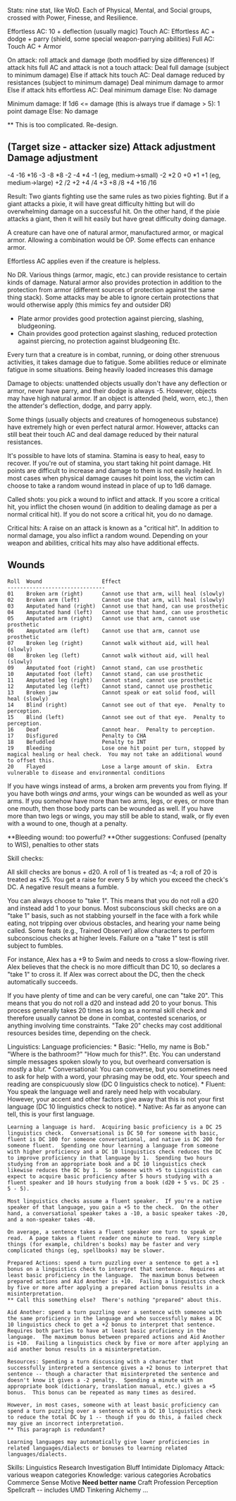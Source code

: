 Stats: nine stat, like WoD.  Each of Physical, Mental, and Social groups, crossed with Power, Finesse, and Resilience.


Effortless AC: 10 + deflection (usually magic)
Touch AC: Effortless AC + dodge + parry (shield, some special weapon-parrying abilities)
Full AC: Touch AC + Armor

On attack: roll attack and damage (both modified by size differences)
    If attack hits full AC and attack is not a touch attack:
        Deal full damage (subject to minimum damage)
    Else if attack hits touch AC:
        Deal damage reduced by resistances (subject to minimum damage)
        Deal minimum damage to armor
    Else if attack hits effortless AC:
        Deal minimum damage
    Else:
        No damage

Minimum damage:
    If 1d6 <= damage (this is always true if damage > 5):
        1 point damage
    Else:
        No damage

** This is too complicated.  Re-design.

(Target size - attacker size)       Attack adjustment       Damage adjustment
-----------------------------------------------------------------------------
-4                                  -16                     *16
-3                                  -8                      *8
-2                                  -4                      *4
-1 (eg, medium->small)              -2                      *2
0                                   +0                      *1
+1 (eg, medium->large)              +2                      /2
+2                                  +4                      /4
+3                                  +8                      /8
+4                                  +16                     /16

Result: Two giants fighting use the same rules as two pixies fighting.  But if a giant attacks a pixie, it will have great difficulty hitting but will do overwhelming damage on a successful hit. On the other hand, if the pixie attacks a giant, then it will hit easily but have great difficulty doing damage.


A creature can have one of natural armor, manufactured armor, or magical armor.  Allowing a combination would be OP.  Some effects can enhance armor.

Effortless AC applies even if the creature is helpless.

No DR.  Various things (armor, magic, etc.) can provide resistance to certain kinds of damage.  Natural armor also provides protection in addition to the protection from armor (different sources of protection against the same thing stack).  Some attacks may be able to ignore certain protections that would otherwise apply (this mimics fey and outsider DR)
*   Plate armor provides good protection against piercing, slashing, bludgeoning.
*   Chain provides good protection against slashing, reduced protection against piercing, no protection against bludgeoning
Etc.


Every turn that a creature is in combat, running, or doing other strenuous activities, it takes damage due to fatigue.  Some abilities reduce or eliminate fatigue in some situations.  Being heavily loaded increases this damage


Damage to objects: unattended objects usually don't have any deflection or armor, never have parry, and their dodge is always -5.  However, objects may have high natural armor.  If an object is attended (held, worn, etc.), then the attender's deflection, dodge, and parry apply.


Some things (usually objects and creatures of homogeneous substance) have extremely high or even perfect natural armor.  However, attacks can still beat their touch AC and deal damage reduced by their natural resistances.


It's possible to have lots of stamina.  Stamina is easy to heal, easy to recover.  If you're out of stamina, you start taking hit point damage.  Hit points are difficult to increase and damage to them is not easily healed.  In most cases when physical damage causes hit point loss, the victim can choose to take a random wound instead in place of up to 1d6 damage.

Called shots: you pick a wound to inflict and attack.  If you score a critical hit, you inflict the chosen wound (in addition to dealing damage as per a normal critical hit).  If you do not score a critical hit, you do no damage.

Critical hits: A raise on an attack is known as a "critical hit".  In addition to normal damage, you also inflict a random wound.  Depending on your weapon and abilities, critical hits may also have additional effects. 


Wounds
------

    Roll  Wound                   Effect
    -------------------------------
    01    Broken arm (right)      Cannot use that arm, will heal (slowly)
    02    Broken arm (left)       Cannot use that arm, will heal (slowly)
    03    Amputated hand (right)  Cannot use that hand, can use prosthetic
    04    Amputated hand (left)   Cannot use that hand, can use prosthetic
    05    Amputated arm (right)   Cannot use that arm, cannot use prosthetic
    06    Amputated arm (left)    Cannot use that arm, cannot use prosthetic
    07    Broken leg (right)      Cannot walk without aid, will heal (slowly)
    08    Broken leg (left)       Cannot walk without aid, will heal (slowly)
    09    Amputated foot (right)  Cannot stand, can use prosthetic
    10    Amputated foot (left)   Cannot stand, can use prosthetic
    11    Amputated leg (right)   Cannot stand, cannot use prosthetic
    12    Amputated leg (left)    Cannot stand, cannot use prosthetic
    13    Broken jaw              Cannot speak or eat solid food, will heal (slowly)
    14    Blind (right)           Cannot see out of that eye.  Penalty to perception.
    15    Blind (left)            Cannot see out of that eye.  Penalty to perception.
    16    Deaf                    Cannot hear.  Penalty to perception.
    17    Disfigured              Penalty to CHA
    18    Befuddled               Penalty to INT
    19    Bleeding                Lose one hit point per turn, stopped by magical healing or heal check.  You may not take an additional wound to offset this.
    20    Flayed                  Lose a large amount of skin.  Extra vulnerable to disease and environmental conditions

If you have wings instead of arms, a broken arm prevents you from flying.  If you have both wings *and* arms, your wings can be wounded as well as your arms.  If you somehow have more than two arms, legs, or eyes, or more than one mouth, then those body parts can be wounded as well.  If you have more than two legs or wings, you may still be able to stand, walk, or fly even with a wound to one, though at a penalty.

**Bleeding wound: too powerful?
**Other suggestions: Confused (penalty to WIS), penalties to other stats

Skill checks:

All skill checks are bonus + d20.  A roll of 1 is treated as -4; a roll of 20 is treated as +25.  You get a raise for every 5 by which you exceed the check's DC.  A negative result means a fumble.

You can always choose to "take 1".  This means that you do not roll a d20 and instead add 1 to your bonus.  Most subconscious skill checks are on a "take 1" basis, such as not stabbing yourself in the face with a fork while eating, not tripping over obvious obstacles, and hearing your name being called.  Some feats (e.g., Trained Observer) allow characters to perform subconscious checks at higher levels.  Failure on a "take 1" test is still subject to fumbles.

  For instance, Alex has a +9 to Swim and needs to cross a slow-flowing river.  Alex believes that the check is no more difficult than DC 10, so declares a "take 1" to cross it.  If Alex was correct about the DC, then the check automatically succeeds.

If you have plenty of time and can be very careful, one can "take 20".  This means that you do not roll a d20 and instead add 20 to your bonus.  This process generally takes 20 times as long as a normal skill check and therefore usually cannot be done in combat, contested scenarios, or anything involving time constraints.  "Take 20" checks may cost additional resources besides time, depending on the check.


Linguistics: 
    Language proficiencies:
    *   Basic: "Hello, my name is Bob."  "Where is the bathroom?"  "How much for this?".  Etc.  You can understand simple messages spoken slowly to you, but overheard conversation is mostly a blur.
    *   Conversational: You can converse, but you sometimes need to ask for help with a word, your phrasing may be odd, etc.  Your speech and reading are conspicuously slow (DC 0 linguistics check to notice).
    *   Fluent:  You speak the language well and rarely need help with vocabulary.  However, your accent and other factors give away that this is not your first language (DC 10 linguistics check to notice).
    *   Native: As far as anyone can tell, this is your first language.
    
    Learning a language is hard.  Acquiring basic proficiency is a DC 25 linguistics check.  Conversational is DC 50 for someone with basic, fluent is DC 100 for someone conversational, and native is DC 200 for someone fluent.  Spending one hour learning a language from someone with higher proficiency and a DC 10 linguistics check reduces the DC to improve proficiency in that language by 1.  Spending two hours studying from an appropriate book and a DC 10 linguistics check likewise reduces the DC by 1.  So someone with +5 to Linguistics can expect to acquire basic proficiency after 5 hours studying with a fluent speaker and 10 hours studying from a book (d20 + 5 vs. DC 25 - 5 - 5).
    
    Most linguistics checks assume a fluent speaker.  If you're a native speaker of that language, you gain a +5 to the check.  On the other hand, a conversational speaker takes a -10, a basic speaker takes -20, and a non-speaker takes -40. 
    
    On average, a sentence takes a fluent speaker one turn to speak or read.  A page takes a fluent reader one minute to read.  Very simple things (for example, children's books) may be faster and very complicated things (eg, spellbooks) may be slower.
    
    Prepared Actions: spend a turn puzzling over a sentence to get a +1 bonus on a linguistics check to interpret that sentence.  Requires at least basic proficiency in the language.  The maximum bonus between prepared actions and Aid Another is +10.  Failing a linguistics check by five or more after applying a prepared action bonus results in a misinterpretation.
    ** Call this something else?  There's nothing "prepared" about this.
    
    Aid Another: spend a turn puzzling over a sentence with someone with the same proficiency in the language and who successfully makes a DC 10 linguistics check to get a +2 bonus to interpret that sentence.  Requires both parties to have at least basic proficiency in the language.  The maximum bonus between prepared actions and Aid Another is +10.  Failing a linguistics check by five or more after applying an aid another bonus results in a misinterpretation.
    
    Resources: Spending a turn discussing with a character that successfully interpreted a sentence gives a +2 bonus to interpret that sentence -- though a character that misinterpreted the sentence and doesn't know it gives a -2 penalty.  Spending a minute with an appropriate book (dictionary, translation manual, etc.) gives a +5 bonus.  This bonus can be repeated as many times as desired.
    
    However, in most cases, someone with at least basic proficiency can spend a turn puzzling over a sentence with a DC 10 linguistics check to reduce the total DC by 1 -- though if you do this, a failed check may give an incorrect interpretation.
    ** This paragraph is redundant?
    
    Learning languages may automatically give lower proficiencies in related languages/dialects or bonuses to learning related languages/dialects.

Skills:
    Linguistics
    Research
    Investigation
    Bluff
    Intimidate
    Diplomacy
    Attack: various weapon categories
    Knowledge: various categories
    Acrobatics
    Commerce
    Sense Motive **Need better name**
    Craft
    Profession
    Perception
    Spellcraft -- includes UMD
    Tinkering
    Alchemy
    ...


